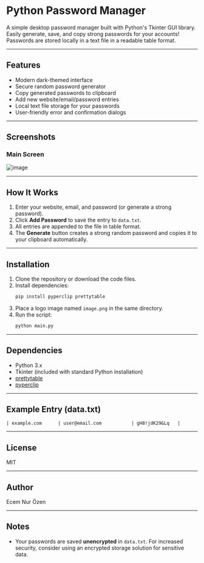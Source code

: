 
# Python Password Manager

A simple desktop password manager built with Python's Tkinter GUI library. Easily generate, save, and copy strong passwords for your accounts! Passwords are stored locally in a text file in a readable table format.

---

## Features
- Modern dark-themed interface
- Secure random password generator
- Copy generated passwords to clipboard
- Add new website/email/password entries
- Local text file storage for your passwords
- User-friendly error and confirmation dialogs

---

## Screenshots

### Main Screen
![image](https://github.com/user-attachments/assets/9f73351e-5585-454a-b9ed-addcb38c04e4)


---

## How It Works
1. Enter your website, email, and password (or generate a strong password).
2. Click **Add Password** to save the entry to `data.txt`.
3. All entries are appended to the file in table format.
4. The **Generate** button creates a strong random password and copies it to your clipboard automatically.

---

## Installation

1. Clone the repository or download the code files.
2. Install dependencies:
    ```bash
    pip install pyperclip prettytable
    ```
3. Place a logo image named `image.png` in the same directory.
4. Run the script:
    ```bash
    python main.py
    ```

---

## Dependencies
- Python 3.x
- Tkinter (included with standard Python installation)
- [prettytable](https://pypi.org/project/prettytable/)
- [pyperclip](https://pypi.org/project/pyperclip/)

---

## Example Entry (data.txt)
```
| example.com      | user@email.com           | gH8!jdK29&Lq   |
```

---

## License
MIT

---

## Author
Ecem Nur Özen

---

## Notes
- Your passwords are saved **unencrypted** in `data.txt`. For increased security, consider using an encrypted storage solution for sensitive data.

